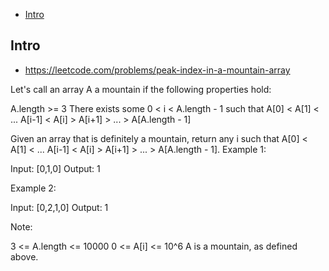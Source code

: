 - [Intro](#intro)

## Intro

- https://leetcode.com/problems/peak-index-in-a-mountain-array

Let's call an array A a mountain if the following properties hold:

A.length >= 3
There exists some 0 < i < A.length - 1 such that A[0] < A[1] < ... A[i-1] < A[i] > A[i+1] > ... > A[A.length - 1]

Given an array that is definitely a mountain, return any i such that A[0] < A[1] < ... A[i-1] < A[i] > A[i+1] > ... > A[A.length - 1].
Example 1:

Input: [0,1,0]
Output: 1


Example 2:

Input: [0,2,1,0]
Output: 1

Note:

3 <= A.length <= 10000
0 <= A[i] <= 10^6
A is a mountain, as defined above.

